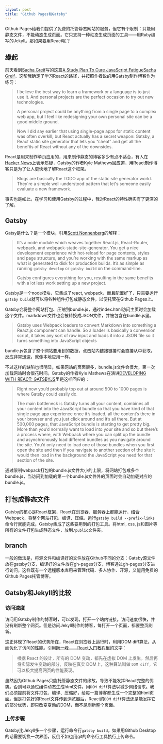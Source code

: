 ```yaml
---
layout: post
title: "Github Pages和Gatsby"
---
```


Github Pages给我们提供了免费的托管静态网站的服务，但它有个限制：只能用静态文件，不能动态生成页面。它只支持一种动态生成页面的工具——用Ruby编写的Jekyll。那如果要用React呢？

## 缘起
前天看到[Sacha Greif](https://twitter.com/SachaGreif)写的这篇[A Study Plan To Cure JavaScript Fatigue](https://medium.freecodecamp.com/a-study-plan-to-cure-javascript-fatigue-8ad3a54f2eb1#.p6aknt6bp)[Sacha Greif](https://twitter.com/SachaGreif)，这帮我确定了学习React的路径，并按照作者说的用Gatsby制作博客作为练习：

>I believe the best way to learn a framework or a language is to just use it. And personal projects are the perfect occasion to try out new technologies.
>
>A personal project could be anything from a single page to a complex web app, but I feel like redesigning your own personal site can be a good middle ground.
>
>Now I did say earlier that using single-page apps for static content was often overkill, but React actually has a secret weapon: Gatsby, a React static site generator that lets you “cheat” and get all the benefits of React without any of the downsides.

React是用来制作单页应用的，用来制作静态的博客多少有点不适合，有人在[Hacker News](https://news.ycombinator.com/item?id=10289168)上表示质疑，Gatsby的作者Kyle Mathews回应道，用React制作博客只是为了让人更快地了解React这个框架。

>Blogs are basically the TODO app of the static site generator world. They're a simple well-understood pattern that let's someone easily evaluate a new framework.

事实也是如此，在学习和使用Gatsby的过程中，我对React的特性确实有了更深的了解。

## Gatsby
Gatsy是什么？是一个模块，引用[Scott Nonnenberg](https://blog.scottnonnenberg.com/static-site-generation-with-gatsby-js/)的解释：

>It’s a node module which weaves together React.js, React-Router, webpack, and webpack-static-site-generator. You get a nice development experience with hot-reload for page contents, styles and page structure, and you’re working with the same markup as what is generated to disk for production builds. It’s as simple as running `gatsby develop` or `gatsby build` on the command-line.
>
>Gatsby configures everything for you, resulting in the same benefits with a lot less work setting up a new project.

Gatsby是一个node模块，它集成了react, webpack，而且配置好了，只需要运行`gatsby build`就可以将各种组件打包成静态文件，以便托管在Github Pages上。

Gatsby会将整个网站打包、压缩到bundle.js，通过index.html访问主页时会加载这个文件。markdown文件也会被转换成JSON文件，并被包含在bundle.js里。

>Gatsby uses Webpack loaders to convert Markdown into something a React.js component can handle. So a loader is basically a conversion script, it takes any sort of raw input and loads it into a JSON file so it turns something into JavaScript objects

bundle.js包含了整个网站要用到的数据，点击站内链接链接时会直接从中获取，反应非常迅速，就像本地应用一样。

不过这样的缺陷也很明显，如果网站的页面很多，bundle.js文件会很大，第一次加载网站时会很花时间。Gatsby的作者Kyle Mathews在演讲[DEVELOPING WITH REACT: GATSBYJS](http://www.staticwebtech.com/presentations/developing-with-react-gatsbyjs/)里是这样回应的：

>Right now you’d probably top out at around 500 to 1000 pages is where Gatsby could easily do.
>
>The main bottleneck is Gatsby turns all your content, combines all your content into the JavaScript bundle so that you have kind of that single page app experience once it’s loaded, all the content’s there in your browser and you just click around and it’s all there. But at 500,000 pages, that JavaScript bundle is starting to get pretty big. More than you’d normally want to load into your site and so but there’s a process where, with Webpack where you can split up the bundle and asynchronously load different bundles as you navigate around the site. You’d only need to load one of those bundles when you first open the site and then if you navigate to another section of the site it would then load in the background the JavaScript you need for that section of the site. 

通过限制webpack打包的bundle.js文件大小的上限，将网站打包成多个bundle.js，当访问到加载的第一个bundle.js文件外的页面时会自动加载对应的bundle.js。



## 打包成静态文件
Gatsby的核心是React框架，React在浏览器、服务器上都能运行，结合Webpack，将整个网站打包、编译、压缩。运行`gatsby build --prefix-links`命令行就能完成，Gatsby集成了这些要用到的打包工具。将html, css, js和图片等所有的文件打包生成静态文件，放到`/public`文件夹。

## branch
一般的做法是，将源文件和编译好的文件放在Github不同的分支：Gatsby源文件放在gatsby分支，编译好的文件放在gh-pages分支，博客通过gh-pages分支进行访问。这样既有一个远程版本库用来管理代码、多人协作、开源，又能用免费的Github Pages托管博客。

## Gatsby和Jekyll的比较
### 访问速度
访问用Gatsby制作的博客时，可以发现，打开一个站内链接，访问速度很快，并没有刷新整个网页。但是访问Jekyll制作的博客，每打开一个页面，都要整页刷新。

这正体现了React的优势所在，React在浏览器上运行时，利用DOM diff算法，从而优化了访问的性能。引用[阮一峰——React入门教程](http://www.ruanyifeng.com/blog/2015/03/react.html)里的文字：

>根据 React 的设计，所有的 DOM 变动，都先在虚拟 DOM 上发生，然后再将实际发生变动的部分，反映在真实 DOM上，这种算法叫做 `DOM diff`，它可以极大提高网页的性能表现。

虽然因为Github Pages只能托管静态文件的缘故，导致不能发挥React完整的优势。否则可以通过组件动态生成html文件，用`DOM diff`算法以减少网络请求。我们必须提前将文件打包、编译、压缩好，给每一篇博客都生成一个完整的html页面。但是打包好的React文件传到浏览器后，React的`DOM diff`算法还是能发挥它的部分优势，即只改变变动的DOM，而不是刷新整个页面。

### 上传步骤
Gatsby比Jekyll多一个步骤，运行命令行`gatsby build`。如果用Github Desktop的话需要切换一次界面，反倒不如也用git的命令行工具执行上传命令。
